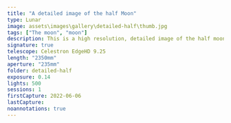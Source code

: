 ```yaml
---
title: "A detailed image of the half Moon"
type: Lunar
image: assets\images\gallery\detailed-half\thumb.jpg
tags: ["The moon", "moon"]
description: This is a high resolution, detailed image of the half moon.
signature: true
telescope: Celestron EdgeHD 9.25
length: "2350mm"
aperture: "235mm"
folder: detailed-half
exposure: 0.14
lights: 500
sessions: 1
firstCapture: 2022-06-06
lastCapture:
noannotations: true
---
```

